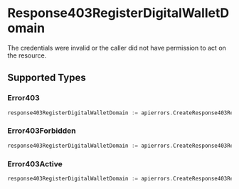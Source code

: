 # Response403RegisterDigitalWalletDomain

The credentials were invalid or the caller did not have permission to act on the resource.


## Supported Types

### Error403

```go
response403RegisterDigitalWalletDomain := apierrors.CreateResponse403RegisterDigitalWalletDomainError403(components.Error403{/* values here */})
```

### Error403Forbidden

```go
response403RegisterDigitalWalletDomain := apierrors.CreateResponse403RegisterDigitalWalletDomainError403Forbidden(components.Error403Forbidden{/* values here */})
```

### Error403Active

```go
response403RegisterDigitalWalletDomain := apierrors.CreateResponse403RegisterDigitalWalletDomainError403Active(components.Error403Active{/* values here */})
```

